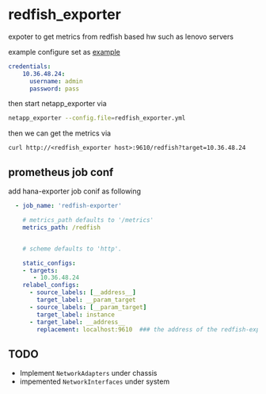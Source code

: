 # redfish_exporter
expoter to get  metrics from redfish based hw such as lenovo servers



example configure set as [example](./scripts/redfish_exporter.yml)
```yaml
credentials:
    10.36.48.24:
      username: admin
      password: pass
```



then start netapp_exporter via 
```sh
netapp_exporter --config.file=redfish_exporter.yml
```

then we can get the metrics via 
```
curl http://<redfish_exporter host>:9610/redfish?target=10.36.48.24

```

## prometheus job conf
add hana-exporter job conif as following
```yaml
  - job_name: 'redfish-exporter'

    # metrics_path defaults to '/metrics'
    metrics_path: /redfish


    # scheme defaults to 'http'.

    static_configs:
    - targets:
       - 10.36.48.24
    relabel_configs:
      - source_labels: [__address__]
        target_label: __param_target
      - source_labels: [__param_target]
        target_label: instance
      - target_label: __address__
        replacement: localhost:9610  ### the address of the redfish-exporter address
````


## TODO
- Implement `NetworkAdapters` under chassis 
- impemented `NetworkInterfaces` under system